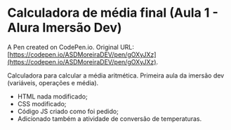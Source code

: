 # Calculadora de média final (Aula 1 - Alura Imersão Dev)

A Pen created on CodePen.io. Original URL: [https://codepen.io/ASDMoreiraDEV/pen/gOXyJXz](https://codepen.io/ASDMoreiraDEV/pen/gOXyJXz).

Calculadora para calcular a média aritmética. Primeira aula da imersão dev (variáveis, operações e média).
- HTML nada modificado;
- CSS modificado;
- Código JS criado como foi pedido;
- Adicionado também a atividade de conversão de temperaturas.
